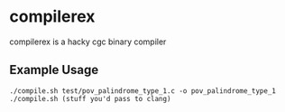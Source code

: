 compilerex
==========

compilerex is a hacky cgc binary compiler

## Example Usage

```
./compile.sh test/pov_palindrome_type_1.c -o pov_palindrome_type_1
./compile.sh (stuff you'd pass to clang)
```
